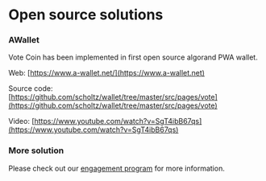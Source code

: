 # Open source solutions



### AWallet

Vote Coin has been implemented in first open source algorand PWA wallet.

Web: [https://www.a-wallet.net/](https://www.a-wallet.net)

Source code: [https://github.com/scholtz/wallet/tree/master/src/pages/vote](https://github.com/scholtz/wallet/tree/master/src/pages/vote)

Video: [https://www.youtube.com/watch?v=SgT4ibB67qs](https://www.youtube.com/watch?v=SgT4ibB67qs)

### More solution

Please check out our [engagement program](../vote-coin-tokenomics/engagement-programs.md#code-solution) for more information.
